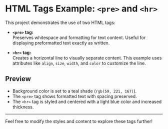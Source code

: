 # HTML Tags Example: `<pre>` and `<hr>`

This project demonstrates the use of two HTML tags:

- **`<pre>` tag:**  
  Preserves whitespace and formatting for text content. Useful for displaying preformatted text exactly as written.

- **`<hr>` tag:**  
  Creates a horizontal line to visually separate content. This example uses attributes like `align`, `size`, `width`, and `color` to customize the line.

## Preview

- Background color is set to a teal shade (`rgb(59, 221, 167)`).
- The `<pre>` tag shows formatted text with spacing preserved.
- The `<hr>` tag is styled and centered with a light blue color and increased thickness.

---

Feel free to modify the styles and content to explore these tags further!

